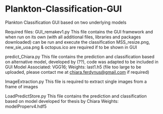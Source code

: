 # Plankton-Classification-GUI
Plankton Classification GUI based on two underlying models

Required files:
GUI_remakev1.py
  This file contains the GUI framework and when run on its own (with all additional files, libraries and packages downloaded) can be run and execute the classification
  MSS_resize.png, new_sie_uoa.png & octopus.ico are required if to be shown in GUI

predict_Chiara.py
  This file contains the prediction and classification based on alternative model, developed by (??), code was adapted to be included in GUI
  Model Associated: VGG16; Weights: last1.h5 (file too large to be uploaded, please contact me at chiara.ferdynus@gmail.com if required)
  
ImageExtraction.py
  This file is required to extract single images from a frame of images
  
LoadPredictStore.py
  This file contains the prediction and classification based on model developed for thesis by Chiara
  Weights: modelProperv4.hdf5
